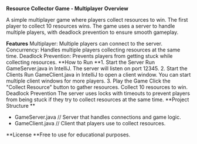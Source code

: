 **Resource Collector Game - Multiplayer**
**Overview**

A simple multiplayer game where players collect resources to win. The first player to collect 10 resources wins. The game uses a server to handle multiple players, with deadlock prevention to ensure smooth gameplay.

**Features**
Multiplayer: Multiple players can connect to the server.
Concurrency: Handles multiple players collecting resources at the same time.
Deadlock Prevention: Prevents players from getting stuck while collecting resources.
**How to Run
**1. Start the Server
Run GameServer.java in IntelliJ. The server will listen on port 12345.
2. Start the Clients
Run GameClient.java in IntelliJ to open a client window.
You can start multiple client windows for more players.
3. Play the Game
Click the "Collect Resource" button to gather resources.
Collect 10 resources to win.
Deadlock Prevention
The server uses locks with timeouts to prevent players from being stuck if they try to collect resources at the same time.
**Project Structure
**
- GameServer.java    // Server that handles connections and game logic.
- GameClient.java    // Client that players use to collect resources.
  
**License
**Free to use for educational purposes.

